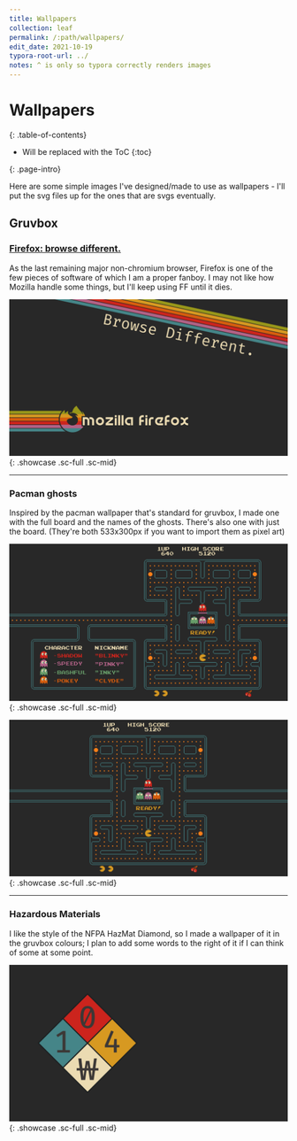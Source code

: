 ```yaml
---
title: Wallpapers
collection: leaf
permalink: /:path/wallpapers/
edit_date: 2021-10-19
typora-root-url: ../
notes: ^ is only so typora correctly renders images
---
```

# Wallpapers

<div class="contents-intro-container" markdown="1">

{: .table-of-contents}

* Will be replaced with the ToC
{:toc}

{: .page-intro}

Here are some simple images I've designed/made to use as wallpapers - I'll put the svg files up for the ones that are svgs eventually.

</div>

## Gruvbox

### [Firefox: browse different.](about:mozilla)

As the last remaining major non-chromium browser, Firefox is one of the few pieces of software of which I am a proper fanboy. I may not like how Mozilla handle some things, but I'll keep using FF until it dies.

![firefox wallpaper](/assets/images/desktops/wallpapers/firefox.png){: .showcase .sc-full .sc-mid}

---

### Pacman ghosts

Inspired by the pacman wallpaper that's standard for gruvbox, I made one with the full board and the names of the ghosts. There's also one with just the board. (They're both 533x300px if you want to import them as pixel art)

![pacman ghosts wallpaper](/assets/images/desktops/wallpapers/gruvbox-pacman-ghosts.png){: .showcase .sc-full .sc-mid}

![pacman full wallpaper](/assets/images/desktops/wallpapers/gruvbox-pacman-full.png){: .showcase .sc-full .sc-mid}

---

### Hazardous Materials

I like the style of the NFPA HazMat Diamond, so I made a wallpaper of it in the gruvbox colours; I plan to add some words to the right of it if I can think of some at some point.


![hazmat wallpaper](/assets/images/desktops/wallpapers/haz-mat.png){: .showcase .sc-full .sc-mid}
